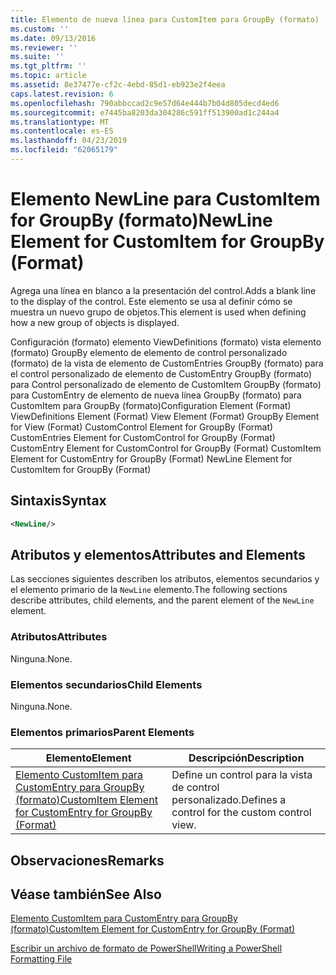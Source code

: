 ```yaml
---
title: Elemento de nueva línea para CustomItem para GroupBy (formato) | Microsoft Docs
ms.custom: ''
ms.date: 09/13/2016
ms.reviewer: ''
ms.suite: ''
ms.tgt_pltfrm: ''
ms.topic: article
ms.assetid: 8e37477e-cf2c-4ebd-85d1-eb923e2f4eea
caps.latest.revision: 6
ms.openlocfilehash: 790abbccad2c9e57d64e444b7b04d805decd4ed6
ms.sourcegitcommit: e7445ba8203da304286c591ff513900ad1c244a4
ms.translationtype: MT
ms.contentlocale: es-ES
ms.lasthandoff: 04/23/2019
ms.locfileid: "62065179"
---
```

# <a name="newline-element-for-customitem-for-groupby-format"></a><span data-ttu-id="a0a09-102">Elemento NewLine para CustomItem for GroupBy (formato)</span><span class="sxs-lookup"><span data-stu-id="a0a09-102">NewLine Element for CustomItem for GroupBy (Format)</span></span>

<span data-ttu-id="a0a09-103">Agrega una línea en blanco a la presentación del control.</span><span class="sxs-lookup"><span data-stu-id="a0a09-103">Adds a blank line to the display of the control.</span></span> <span data-ttu-id="a0a09-104">Este elemento se usa al definir cómo se muestra un nuevo grupo de objetos.</span><span class="sxs-lookup"><span data-stu-id="a0a09-104">This element is used when defining how a new group of objects is displayed.</span></span>

<span data-ttu-id="a0a09-105">Configuración (formato) elemento ViewDefinitions (formato) vista elemento (formato) GroupBy elemento de elemento de control personalizado (formato) de la vista de elemento de CustomEntries GroupBy (formato) para el control personalizado de elemento de CustomEntry GroupBy (formato) para Control personalizado de elemento de CustomItem GroupBy (formato) para CustomEntry de elemento de nueva línea GroupBy (formato) para CustomItem para GroupBy (formato)</span><span class="sxs-lookup"><span data-stu-id="a0a09-105">Configuration Element (Format) ViewDefinitions Element (Format) View Element (Format) GroupBy Element for View (Format) CustomControl Element for GroupBy (Format) CustomEntries Element for CustomControl for GroupBy (Format) CustomEntry Element for CustomControl for GroupBy (Format) CustomItem Element for CustomEntry for GroupBy (Format) NewLine Element for CustomItem for GroupBy (Format)</span></span>

## <a name="syntax"></a><span data-ttu-id="a0a09-106">Sintaxis</span><span class="sxs-lookup"><span data-stu-id="a0a09-106">Syntax</span></span>

```xml
<NewLine/>
```

## <a name="attributes-and-elements"></a><span data-ttu-id="a0a09-107">Atributos y elementos</span><span class="sxs-lookup"><span data-stu-id="a0a09-107">Attributes and Elements</span></span>

<span data-ttu-id="a0a09-108">Las secciones siguientes describen los atributos, elementos secundarios y el elemento primario de la `NewLine` elemento.</span><span class="sxs-lookup"><span data-stu-id="a0a09-108">The following sections describe attributes, child elements, and the parent element of the `NewLine` element.</span></span>

### <a name="attributes"></a><span data-ttu-id="a0a09-109">Atributos</span><span class="sxs-lookup"><span data-stu-id="a0a09-109">Attributes</span></span>

<span data-ttu-id="a0a09-110">Ninguna.</span><span class="sxs-lookup"><span data-stu-id="a0a09-110">None.</span></span>

### <a name="child-elements"></a><span data-ttu-id="a0a09-111">Elementos secundarios</span><span class="sxs-lookup"><span data-stu-id="a0a09-111">Child Elements</span></span>

<span data-ttu-id="a0a09-112">Ninguna.</span><span class="sxs-lookup"><span data-stu-id="a0a09-112">None.</span></span>

### <a name="parent-elements"></a><span data-ttu-id="a0a09-113">Elementos primarios</span><span class="sxs-lookup"><span data-stu-id="a0a09-113">Parent Elements</span></span>

|<span data-ttu-id="a0a09-114">Elemento</span><span class="sxs-lookup"><span data-stu-id="a0a09-114">Element</span></span>|<span data-ttu-id="a0a09-115">Descripción</span><span class="sxs-lookup"><span data-stu-id="a0a09-115">Description</span></span>|
|-------------|-----------------|
|[<span data-ttu-id="a0a09-116">Elemento CustomItem para CustomEntry para GroupBy (formato)</span><span class="sxs-lookup"><span data-stu-id="a0a09-116">CustomItem Element for CustomEntry for GroupBy (Format)</span></span>](./customitem-element-for-customentry-for-groupby-format.md)|<span data-ttu-id="a0a09-117">Define un control para la vista de control personalizado.</span><span class="sxs-lookup"><span data-stu-id="a0a09-117">Defines a control for the custom control view.</span></span>|

## <a name="remarks"></a><span data-ttu-id="a0a09-118">Observaciones</span><span class="sxs-lookup"><span data-stu-id="a0a09-118">Remarks</span></span>

## <a name="see-also"></a><span data-ttu-id="a0a09-119">Véase también</span><span class="sxs-lookup"><span data-stu-id="a0a09-119">See Also</span></span>

[<span data-ttu-id="a0a09-120">Elemento CustomItem para CustomEntry para GroupBy (formato)</span><span class="sxs-lookup"><span data-stu-id="a0a09-120">CustomItem Element for CustomEntry for GroupBy (Format)</span></span>](./customitem-element-for-customentry-for-groupby-format.md)

[<span data-ttu-id="a0a09-121">Escribir un archivo de formato de PowerShell</span><span class="sxs-lookup"><span data-stu-id="a0a09-121">Writing a PowerShell Formatting File</span></span>](./writing-a-powershell-formatting-file.md)
